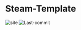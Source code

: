 # Steam-Template
![site](https://img.shields.io/website?label=Steam&style=flat-square&up_message=online&url=https%3A%2F%2Fsteamcommunity.com%2Fid%2FFaelayis%2F)
![Last-commit](https://img.shields.io/github/last-commit/Faelayis/Steam-Template?style=flat-square)
